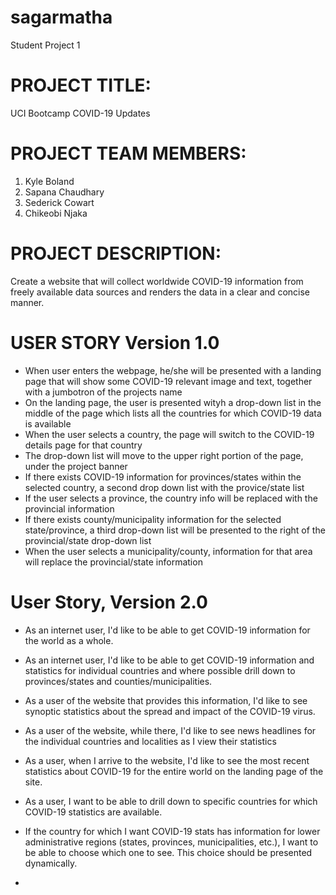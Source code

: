 # sagarmatha
Student Project 1
# PROJECT TITLE: 
UCI Bootcamp COVID-19 Updates

# PROJECT TEAM MEMBERS:
1. Kyle Boland
2. Sapana Chaudhary
3. Sederick Cowart
4. Chikeobi Njaka

# PROJECT DESCRIPTION:
Create a website that will collect worldwide COVID-19 information from freely available data sources and renders the data in a clear and concise manner. 

# USER STORY Version 1.0
- When user enters the webpage, he/she will be presented with a landing page that will 
show some COVID-19 relevant image and text, together with a jumbotron of the projects name
- On the landing page, the user is presented wityh a drop-down list in the middle of the page
which lists all the countries for which COVID-19 data is available
- When the user selects a country, the page will switch to the COVID-19 details page for that country
- The drop-down list will move to the upper right portion of the page, under the project banner
- If there exists COVID-19 information for provinces/states within the selected country, a second drop down list with the provice/state list
- If the user selects a province, the country info will be replaced with the provincial information
- If there exists county/municipality information for the selected state/province, a third drop-down list will be presented to the right of the provincial/state drop-down list
- When the user selects a municipality/county, information for that area will replace the provincial/state information


# User Story, Version 2.0
- As an internet user, I'd like to be able to get COVID-19 information for the world as a whole.

- As an internet user, I'd like to be able to get COVID-19 information and statistics for individual countries and where possible drill down to provinces/states and counties/municipalities.

- As a user of the website that provides this information, I'd like to see synoptic statistics about the spread and impact of the COVID-19 virus.

- As a user of the website, while there, I'd like to see news headlines for the individual countries and localities as I view their statistics

- As a user, when I arrive to the website, I'd like to see the most recent 
statistics about COVID-19 for the entire world on the landing page of the site.

- As a user, I want to be able to drill down to specific countries for which COVID-19 statistics are available.

- If the country for which I want COVID-19 stats has information for lower administrative regions (states, provinces, municipalities, etc.), I want to be able to choose which one to see. This choice should be presented dynamically.

- 
